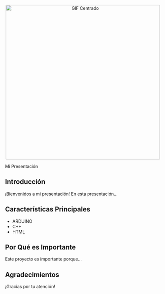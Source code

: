 
<p align="center">
  <img src="https://media.giphy.com/media/FcqKy4Kj7XOK0hCW4g/giphy.gif" alt="GIF Centrado" width="500">

  <div class="presentation">
    <div class="title">Mi Presentación</div>
    <div class="section">
      <h2>Introducción</h2>
      <p>¡Bienvenidos a mi presentación! En esta presentación...</p>
    </div>
    <div class="section">
      <h2>Características Principales</h2>
      <ul>
        <li>ARDUINO </li>
        <li>C++ </li>
        <li>HTML </li>
      </ul>
    </div>
    <div class="section">
      <h2>Por Qué es Importante</h2>
      <p>Este proyecto es importante porque...</p>
    </div>
    <div class="section">
      <h2>Agradecimientos</h2>
      <p>¡Gracias por tu atención!</p>
    </div>
  </div>
</body>
</html>
